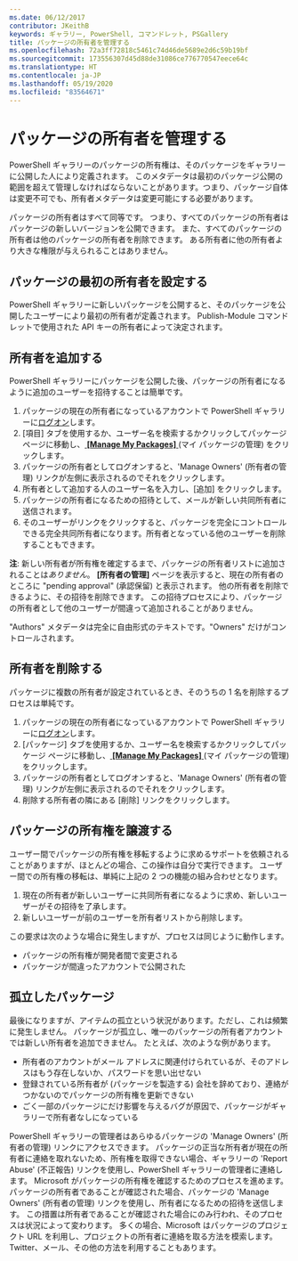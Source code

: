 ```yaml
---
ms.date: 06/12/2017
contributor: JKeithB
keywords: ギャラリー, PowerShell, コマンドレット, PSGallery
title: パッケージの所有者を管理する
ms.openlocfilehash: 72a3ff72818c5461c74d46de5689e2d6c59b19bf
ms.sourcegitcommit: 173556307d45d88de31086ce776770547eece64c
ms.translationtype: HT
ms.contentlocale: ja-JP
ms.lasthandoff: 05/19/2020
ms.locfileid: "83564671"
---
```

# <a name="managing-package-owners"></a>パッケージの所有者を管理する

PowerShell ギャラリーのパッケージの所有権は、そのパッケージをギャラリーに公開した人により定義されます。
このメタデータは最初のパッケージ公開の範囲を超えて管理しなければならないことがあります。つまり、パッケージ自体は変更不可でも、所有者メタデータは変更可能にする必要があります。

パッケージの所有者はすべて同等です。
つまり、すべてのパッケージの所有者はパッケージの新しいバージョンを公開できます。 また、すべてのパッケージの所有者は他のパッケージの所有者を削除できます。
ある所有者に他の所有者より大きな権限が与えられることはありません。

## <a name="setting-a-packages-initial-owner"></a>パッケージの最初の所有者を設定する

PowerShell ギャラリーに新しいパッケージを公開すると、そのパッケージを公開したユーザーにより最初の所有者が定義されます。 Publish-Module コマンドレットで使用された API キーの所有者によって決定されます。

## <a name="adding-owners"></a>所有者を追加する

PowerShell ギャラリーにパッケージを公開した後、パッケージの所有者になるように追加のユーザーを招待することは簡単です。

1. パッケージの現在の所有者になっているアカウントで PowerShell ギャラリーに[ログオン](https://powershellgallery.com/users/account/LogOn)します。
2. [項目] タブを使用するか、ユーザー名を検索するかクリックしてパッケージ ページに移動し、[ **[Manage My Packages]** ](https://www.powershellgallery.com/account/Packages) \(マイ パッケージの管理) をクリックします。
3. パッケージの所有者としてログオンすると、'Manage Owners' (所有者の管理) リンクが左側に表示されるのでそれをクリックします。
4. 所有者として追加する人のユーザー名を入力し、[追加] をクリックします。
5. パッケージの所有者になるための招待として、メールが新しい共同所有者に送信されます。
6. そのユーザーがリンクをクリックすると、パッケージを完全にコントロールできる完全共同所有者になります。所有者となっている他のユーザーを削除することもできます。

**注**: 新しい所有者が所有権を確定するまで、パッケージの所有者リストに追加されることは*ありません*。
**[所有者の管理]** ページを表示すると、現在の所有者のところに "pending approval" (承認保留) と表示されます。
他の所有者を削除できるように、その招待を削除できます。
この招待プロセスにより、パッケージの所有者として他のユーザーが間違って追加されることがありません。

"Authors" メタデータは完全に自由形式のテキストです。"Owners" だけがコントロールされます。

## <a name="removing-owners"></a>所有者を削除する

パッケージに複数の所有者が設定されているとき、そのうちの 1 名を削除するプロセスは単純です。

1. パッケージの現在の所有者になっているアカウントで PowerShell ギャラリーに[ログオン](https://powershellgallery.com/users/account/LogOn)します。
2. [パッケージ] タブを使用するか、ユーザー名を検索するかクリックしてパッケージ ページに移動し、[ **[Manage My Packages]** ](https://www.powershellgallery.com/account/Packages) \(マイ パッケージの管理) をクリックします。
3. パッケージの所有者としてログオンすると、'Manage Owners' (所有者の管理) リンクが左側に表示されるのでそれをクリックします。
4. 削除する所有者の隣にある [削除] リンクをクリックします。

## <a name="transferring-package-ownership"></a>パッケージの所有権を譲渡する

ユーザー間でパッケージの所有権を移転するように求めるサポートを依頼されることがありますが、ほとんどの場合、この操作は自分で実行できます。
ユーザー間での所有権の移転は、単純に上記の 2 つの機能の組み合わせとなります。

1. 現在の所有者が新しいユーザーに共同所有者になるように求め、新しいユーザーがその招待を了承します。
2. 新しいユーザーが前のユーザーを所有者リストから削除します。

この要求は次のような場合に発生しますが、プロセスは同じように動作します。

- パッケージの所有権が開発者間で変更される
- パッケージが間違ったアカウントで公開された

## <a name="orphaned-packages"></a>孤立したパッケージ

最後になりますが、アイテムの孤立という状況があります。ただし、これは頻繁に発生しません。
パッケージが孤立し、唯一のパッケージの所有者アカウントでは新しい所有者を追加できません。
たとえば、次のような例があります。

- 所有者のアカウントがメール アドレスに関連付けられているが、そのアドレスはもう存在しないか、パスワードを思い出せない
- 登録されている所有者が (パッケージを製造する) 会社を辞めており、連絡がつかないのでパッケージの所有権を更新できない
- ごく一部のパッケージにだけ影響を与えるバグが原因で、パッケージがギャラリーで所有者なしになっている

PowerShell ギャラリーの管理者はあらゆるパッケージの 'Manage Owners' (所有者の管理) リンクにアクセスできます。
パッケージの正当な所有者が現在の所有者に連絡を取れないため、所有権を取得できない場合、ギャラリーの 'Report Abuse' (不正報告) リンクを使用し、PowerShell ギャラリーの管理者に連絡します。
Microsoft がパッケージの所有権を確認するためのプロセスを進めます。
パッケージの所有者であることが確認された場合、パッケージの 'Manage Owners' (所有者の管理) リンクを使用し、所有者になるための招待を送信します。
この措置は所有者であることが確認された場合にのみ行われ、そのプロセスは状況によって変わります。
多くの場合、Microsoft はパッケージのプロジェクト URL を利用し、プロジェクトの所有者に連絡を取る方法を模索します。Twitter、メール、その他の方法を利用することもあります。
